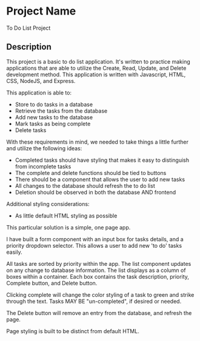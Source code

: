 # Project Name

To Do List Project


## Description

This project is a basic to do list application. It's written to practice making applications that are able to utilize the Create, Read, Update, and Delete development method. This application is written with Javascript, HTML, CSS, NodeJS, and Express.

This application is able to:
- Store to do tasks in a database
- Retrieve the tasks from the database
- Add new tasks to the database
- Mark tasks as being complete
- Delete tasks

With these requirements in mind, we needed to take things a little further and utilize the following ideas:
- Completed tasks should have styling that makes it easy to distinguish from incomplete tasks
- The complete and delete functions should be tied to buttons
- There should be a component that allows the user to add new tasks
- All changes to the database should refresh the to do list
- Deletion should be observed in both the database AND frontend

Additional styling considerations:
- As little default HTML styling as possible

This particular solution is a simple, one page app. 

I have built a form component with an input box for tasks details, and a priority dropdown selector. This allows a user to add new 'to do' tasks easily.

All tasks are sorted by priority within the app. The list component updates on any change to database information. The list displays as a column of boxes within a container. Each box contains the task description, priority, Complete button, and Delete button.

Clicking complete will change the color styling of a task to green and strike through the text. Tasks MAY BE "un-completed", if desired or needed.

The Delete button will remove an entry from the database, and refresh the page.

Page styling is built to be distinct from default HTML.
